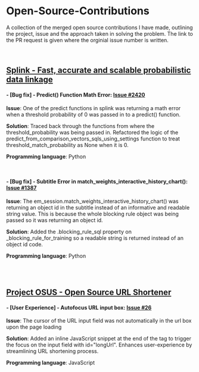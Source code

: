 # Open-Source-Contributions
A collection of the merged open source contributions I have made, outlining the project, issue and the approach taken in solving the problem. The link to the PR request is given where the orginial issue number is written. 

<br>

## [Splink - Fast, accurate and scalable probabilistic data linkage](https://github.com/moj-analytical-services/splink)


#### - [**Bug fix**] - Predict() Function Math Error: [Issue #2420](https://github.com/moj-analytical-services/splink/pull/2425)


**Issue**: One of the predict functions in splink was returning a math error when a threshold probability of 0 was passed in to a predict() function.

**Solution**: Traced back through the functions from where the threshold_probability was being passed in. Refactored the logic of the predict_from_comparison_vectors_sqls_using_settings function to treat threshold_match_probability as None when it is 0.

**Programming language**: Python

<br>

#### - [**Bug fix**] - Subtitle Error in match_weights_interactive_history_chart(): [Issue #1387](https://github.com/moj-analytical-services/splink/pull/2446)

**Issue**: The em_session.match_weights_interactive_history_chart() was returning an object id in the subtitle instead of an informative and readable string value. This is because the whole blocking rule object was being passed so it was returning an object id. 

**Solution**: Added the .blocking_rule_sql property on _blocking_rule_for_training so a readable string is returned instead of an object id code.

**Programming language**: Python

<br><br>

## [Project OSUS - Open Source URL Shortener](https://github.com/harshithtunuguntla/project-osus)

#### - [User Experience] - Autofocus URL input box: [Issue #26](https://github.com/harshithtunuguntla/project-osus/pull/38)

**Issue**: The cursor of the URL input field was not automatically in the url box upon the page loading

**Solution**: Added an inline JavaScript snippet at the end of the <body> tag to trigger the focus on the input field with id="longUrl". Enhances user-experience by streamlining URL shortening process.

**Programming language**: JavaScript


